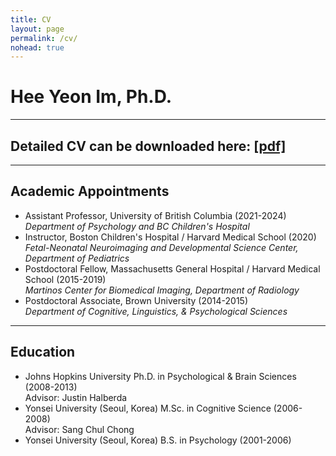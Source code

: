 ```yaml
---
title: CV
layout: page
permalink: /cv/
nohead: true
---
```


# __Hee Yeon Im, Ph.D.__

------
## __Detailed CV can be downloaded here:__ [[pdf]](/HeeYeon_Im_CV_2020_November.pdf)<br/>
------

## __Academic Appointments__<br/>
* Assistant Professor, University of British Columbia (2021-2024)<br/>
  _Department of Psychology and BC Children's Hospital_<br/>
* Instructor, Boston Children's Hospital / Harvard Medical School (2020)<br/>
  _Fetal-Neonatal Neuroimaging and Developmental Science Center, Department of Pediatrics_<br/>
* Postdoctoral Fellow, Massachusetts General Hospital / Harvard Medical School (2015-2019)<br/>
  _Martinos Center for Biomedical Imaging, Department of Radiology_<br/>
* Postdoctoral Associate, Brown University (2014-2015)<br/>
  _Department of Cognitive, Linguistics, & Psychological Sciences_<br/>	
             
------
## __Education__<br/>
* Johns Hopkins University  Ph.D. in Psychological & Brain Sciences (2008-2013)<br/>
  Advisor: Justin Halberda<br/>
* Yonsei University (Seoul, Korea)  M.Sc. in Cognitive Science (2006-2008)<br/>
  Advisor: Sang Chul Chong<br/>
* Yonsei University (Seoul, Korea)  B.S. in Psychology (2001-2006)<br/>



